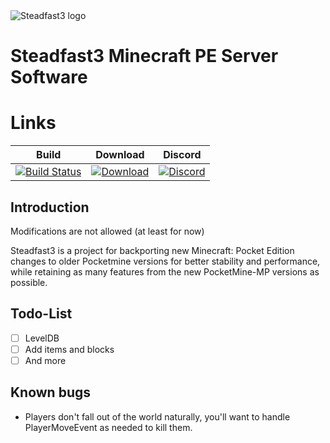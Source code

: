   <img src="https://github.com/MFDGaming/PocketMine-Steadfast3/blob/master/Steadfast3.png" alt="Steadfast3 logo" title="Aimeos" align="center" />

# Steadfast3 Minecraft PE Server Software

# Links
| Build | Download | Discord |
| :---: | :---: | :---: |
| [![Build Status](https://travis-ci.org/MFDGaming/PocketMine-Steadfast3.svg?branch=master)](https://travis-ci.org/github/MFDGaming/PocketMine-Steadfast3) | [![Download](https://img.shields.io/badge/Download-PHAR-orange?style=plastic)](https://github.com/MFDGaming/PocketMine-Steadfast3/releases/download/v1.3.0/Steadfast3_1.3.0.phar) | [![Discord](https://img.shields.io/badge/Chat-On%20Discord-738BD7.svg?style=plastic&colorB=7289da)](https://discord.gg/fUhjt5n) |

## Introduction

Modifications are not allowed (at least for now)

Steadfast3 is a project for backporting new Minecraft: Pocket Edition changes to older Pocketmine versions for better stability and performance, while retaining as many features from the new PocketMine-MP versions as possible.

## Todo-List

- [ ] LevelDB
- [ ] Add items and blocks
- [ ] And more

## Known bugs

- Players don't fall out of the world naturally, you'll want to handle PlayerMoveEvent as needed to kill them.





